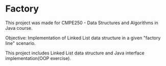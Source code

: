 # Factory
This project was made for CMPE250 - Data Structures and Algorithms in Java course.

Objective: Implementation of Linked List data structure in a given "factory line" scenario.

This project includes Linked List data structure and Java interface implementation(OOP exercise).
